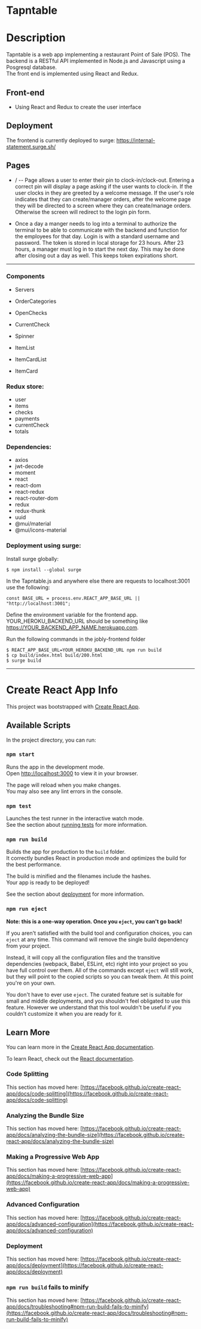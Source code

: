 # Tapntable

# Description
Tapntable is a web app implementing a restaurant Point of Sale (POS). The backend is a RESTful API implemented in Node.js and Javascript using a Posgresql database.  
The front end is implemented using React and Redux.  

## Front-end
* Using React and Redux to create the user interface

## Deployment
The frontend is currently deployed to surge:
https://internal-statement.surge.sh/

## Pages
* / -- Page allows a user to enter their pin to clock-in/clock-out. Entering a correct pin will display a page asking if the user wants to clock-in. If the user clocks in they are greeted by a welcome message. If the user's role indicates that they can create/manager orders, after the welcome page they will be directed to a screen where they can create/manage orders. Otherwise the screen will redirect to the login pin form.

* Once a day a manger needs to log into a terminal to authorize the terminal to be able to communicate with the backend and function for the employees for that day. Login is with a standard username and password. The token is stored in local storage for 23 hours. After 23 hours, a manager must log in to start the next day. This may be done after closing out a day as well. This keeps token expirations short.


----
### Components
* Servers
* OrderCategories
* OpenChecks
* CurrentCheck

* Spinner
* ItemList
* ItemCardList
* ItemCard

### Redux store:
* user
* items
* checks
* payments
* currentCheck
* totals

### Dependencies:
* axios
* jwt-decode
* moment
* react
* react-dom
* react-redux
* react-router-dom
* redux
* redux-thunk
* uuid
* @mui/material
* @mui/icons-material

### Deployment using surge:
Install surge globally:
```
$ npm install --global surge
```

In the Tapntable.js and anywhere else there are requests to localhost:3001 use the following:

```
const BASE_URL = process.env.REACT_APP_BASE_URL || "http://localhost:3001";
```

Define the environment variable for the frontend app. YOUR_HEROKU_BACKEND_URL should be something like https://YOUR_BACKEND_APP_NAME.herokuapp.com.

Run the following commands in the jobly-frontend folder

```
$ REACT_APP_BASE_URL=YOUR_HEROKU_BACKEND_URL npm run build
$ cp build/index.html build/200.html
$ surge build
```

---

# Create React App Info

This project was bootstrapped with [Create React App](https://github.com/facebook/create-react-app).

## Available Scripts

In the project directory, you can run:

### `npm start`

Runs the app in the development mode.\
Open [http://localhost:3000](http://localhost:3000) to view it in your browser.

The page will reload when you make changes.\
You may also see any lint errors in the console.

### `npm test`

Launches the test runner in the interactive watch mode.\
See the section about [running tests](https://facebook.github.io/create-react-app/docs/running-tests) for more information.

### `npm run build`

Builds the app for production to the `build` folder.\
It correctly bundles React in production mode and optimizes the build for the best performance.

The build is minified and the filenames include the hashes.\
Your app is ready to be deployed!

See the section about [deployment](https://facebook.github.io/create-react-app/docs/deployment) for more information.

### `npm run eject`

**Note: this is a one-way operation. Once you `eject`, you can't go back!**

If you aren't satisfied with the build tool and configuration choices, you can `eject` at any time. This command will remove the single build dependency from your project.

Instead, it will copy all the configuration files and the transitive dependencies (webpack, Babel, ESLint, etc) right into your project so you have full control over them. All of the commands except `eject` will still work, but they will point to the copied scripts so you can tweak them. At this point you're on your own.

You don't have to ever use `eject`. The curated feature set is suitable for small and middle deployments, and you shouldn't feel obligated to use this feature. However we understand that this tool wouldn't be useful if you couldn't customize it when you are ready for it.

## Learn More

You can learn more in the [Create React App documentation](https://facebook.github.io/create-react-app/docs/getting-started).

To learn React, check out the [React documentation](https://reactjs.org/).

### Code Splitting

This section has moved here: [https://facebook.github.io/create-react-app/docs/code-splitting](https://facebook.github.io/create-react-app/docs/code-splitting)

### Analyzing the Bundle Size

This section has moved here: [https://facebook.github.io/create-react-app/docs/analyzing-the-bundle-size](https://facebook.github.io/create-react-app/docs/analyzing-the-bundle-size)

### Making a Progressive Web App

This section has moved here: [https://facebook.github.io/create-react-app/docs/making-a-progressive-web-app](https://facebook.github.io/create-react-app/docs/making-a-progressive-web-app)

### Advanced Configuration

This section has moved here: [https://facebook.github.io/create-react-app/docs/advanced-configuration](https://facebook.github.io/create-react-app/docs/advanced-configuration)

### Deployment

This section has moved here: [https://facebook.github.io/create-react-app/docs/deployment](https://facebook.github.io/create-react-app/docs/deployment)

### `npm run build` fails to minify

This section has moved here: [https://facebook.github.io/create-react-app/docs/troubleshooting#npm-run-build-fails-to-minify](https://facebook.github.io/create-react-app/docs/troubleshooting#npm-run-build-fails-to-minify)
